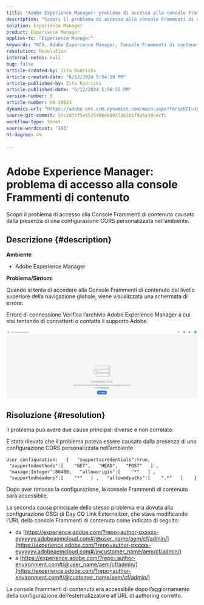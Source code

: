 ```yaml
---
title: "Adobe Experience Manager: problema di accesso alla console Frammenti di contenuto"
description: "Scopri il problema di accesso alla console Frammenti di contenuto."
solution: Experience Manager
product: Experience Manager
applies-to: "Experience Manager"
keywords: "KCS, Adobe Experience Manager, Console Frammenti di contenuto, accesso al problema."
resolution: Resolution
internal-notes: null
bug: false
article-created-by: Zita Rodricks
article-created-date: "6/12/2024 5:54:18 PM"
article-published-by: Zita Rodricks
article-published-date: "6/12/2024 5:58:55 PM"
version-number: 5
article-number: KA-20923
dynamics-url: "https://adobe-ent.crm.dynamics.com/main.aspx?forceUCI=1&pagetype=entityrecord&etn=knowledgearticle&id=42d5f3c5-e428-ef11-840b-000d3a372703"
source-git-commit: 5cc2d35f5e852540beb893786381f926a30cecfc
workflow-type: tm+mt
source-wordcount: '193'
ht-degree: 4%

---
```


# Adobe Experience Manager: problema di accesso alla console Frammenti di contenuto


Scopri il problema di accesso alla Console Frammenti di contenuto causato dalla presenza di una configurazione CORS personalizzata nell’ambiente.

## Descrizione {#description}


<b>Ambiente</b>

- Adobe Experience Manager


<b>Problema/Sintomi</b>

Quando si tenta di accedere alla Console Frammenti di contenuto dal livello superiore della navigazione globale, viene visualizzata una schermata di errore:

Errore di connessione Verifica l’archivio Adobe Experience Manager a cui stai tentando di connetterti o contatta il supporto Adobe.



![](assets/___43d5f3c5-e428-ef11-840b-000d3a372703___.png)


## Risoluzione {#resolution}


Il problema può avere due cause principali diverse e non correlate:

È stato rilevato che il problema poteva essere causato dalla presenza di una configurazione CORS personalizzata nell’ambiente




```
User configuration:   {   "supportscredentials":true,   "supportedmethods":[    "GET",   "HEAD",   "POST"   ] ,   "maxage:Integer":86400,   "alloworigin":[    "*"   ] ,   "supportedheaders":[    "*"   ] ,   "allowedpaths":[    ".*"   ]    }
```


Dopo aver rimosso la configurazione, la console Frammenti di contenuto sarà accessibile.

La seconda causa principale dello stesso problema era dovuta alla configurazione OSGi di Day CQ Link Externalizer, che stava modificando l’URL della console Frammenti di contenuto come indicato di seguito:

- da [https://experience.adobe.com/?repo=author-pxxxxx-eyyyyyy.adobeaemcloud.com#/@user_name/aem/cf/admin/](https://experience.adobe.com/?repo=author-pxxxxx-eyyyyyy.adobeaemcloud.com#/@customer_name/aem/cf/admin/)
- a [https://experience.adobe.com/?repo=author-environment.com#/@user_name/aem/cf/admin/](https://experience.adobe.com/?repo=author-environment.com#/@customer_name/aem/cf/admin/)


La console Frammenti di contenuto era accessibile dopo l’aggiornamento della configurazione dell’esternalizzatore all’URL di authoring corretto.






